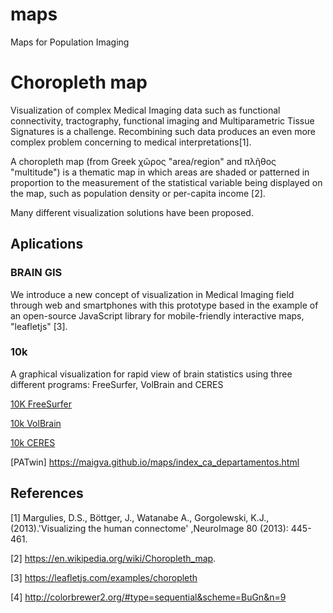# maps
Maps for Population Imaging

# Choropleth map

Visualization of complex Medical Imaging data such as functional connectivity, tractography, functional imaging and Multiparametric Tissue Signatures is a challenge. Recombining such data produces an even more complex problem concerning to medical interpretations[1].

A choropleth map (from Greek χῶρος "area/region" and πλῆθος "multitude") is a thematic map in which areas are shaded or patterned in proportion to the measurement of the statistical variable being displayed on the map, such as population density or per-capita income [2].

Many different visualization solutions have been proposed. 

## Aplications

### BRAIN GIS
We introduce a new concept of visualization in Medical Imaging field through web and smartphones with this prototype based in the example of an open-source JavaScript library for mobile-friendly interactive maps, "leafletjs" [3]. 


### 10k
A graphical visualization for rapid view of brain statistics using three different programs: FreeSurfer, VolBrain and CERES

[10K FreeSurfer](https://bimcv-csusp.github.io/3D-MI-Reports/brain-statistics/free-surfer/)

[10k VolBrain](https://bimcv-csusp.github.io/3D-MI-Reports/brain-statistics/free-surfer/index_volbrain.html)

[10k CERES](https://bimcv-csusp.github.io/3D-MI-Reports/brain-statistics/free-surfer/index_ceres.html)

[PATwin] https://maigva.github.io/maps/index_ca_departamentos.html



## References

[1] Margulies, D.S., Böttger, J., Watanabe A., Gorgolewski, K.J., (2013).'Visualizing the human connectome' ,NeuroImage 80 (2013): 445-461.

[2] https://en.wikipedia.org/wiki/Choropleth_map.

[3] https://leafletjs.com/examples/choropleth

[4] http://colorbrewer2.org/#type=sequential&scheme=BuGn&n=9

